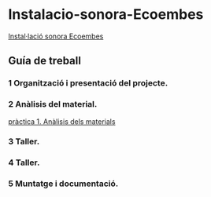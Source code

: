 # Instalacio-sonora-Ecoembes
[Instal·lació sonora Ecoembes](https://github.com/arquesm/TdPiED/blob/master/Instalacio_sonora.md)

## Guía de treball

### 1 Organització i presentació del projecte.
### 2 Anàlisis del material.
[pràctica 1. Anàlisis dels materials](materials.md)
### 3 Taller.
### 4 Taller.
### 5 Muntatge i documentació.

